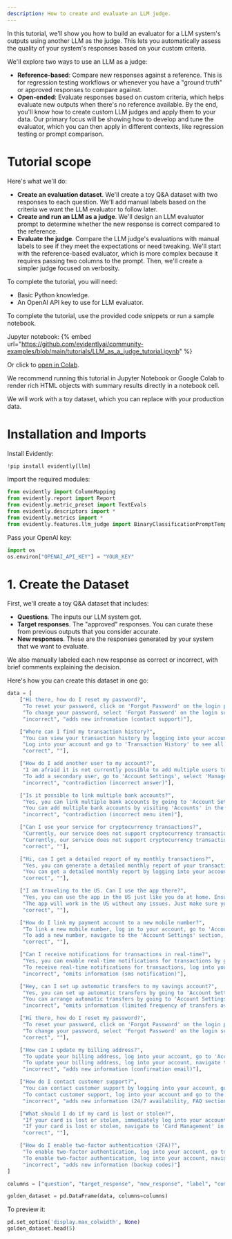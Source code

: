 ```yaml
---
description: How to create and evaluate an LLM judge. 
---
```


In this tutorial, we'll show you how to build an evaluator for a LLM system's outputs using another LLM as the judge. This lets you automatically assess the quality of your system's responses based on your custom criteria.

We'll explore two ways to use an LLM as a judge:
* **Reference-based**: Compare new responses against a reference. This is for regression testing workflows or whenever you have a "ground truth" or approved responses to compare against.
* **Open-ended**: Evaluate responses based on custom criteria, which helps evaluate new outputs when there's no reference available.
By the end, you'll know how to create custom LLM judges and apply them to your data. Our primary focus will be showing how to develop and tune the evaluator, which you can then apply in different contexts, like regression testing or prompt comparison.

# Tutorial scope

Here's what we'll do:
* **Create an evaluation dataset**. We'll create a toy Q&A dataset with two responses to each question. We'll add manual labels based on the criteria we want the LLM evaluator to follow later.
* **Create and run an LLM as a judge**. We'll design an LLM evaluator prompt to determine whether the new response is correct compared to the reference. 
* **Evaluate the judge**. Compare the LLM judge's evaluations with manual labels to see if they meet the expectations or need tweaking.
We'll start with the reference-based evaluator, which is more complex because it requires passing two columns to the prompt. Then, we'll create a simpler judge focused on verbosity.

To complete the tutorial, you will need:
* Basic Python knowledge. 
* An OpenAI API key to use for LLM evaluator.

To complete the tutorial, use the provided code snippets or run a sample notebook.

Jupyter notebook:
{% embed url="https://github.com/evidentlyai/community-examples/blob/main/tutorials/LLM_as_a_judge_tutorial.ipynb" %}

Or click to [open in Colab](https://colab.research.google.com/github/evidentlyai/community-examples/blob/main/tutorials/LLM_as_a_judge_tutorial.ipynb).

We recommend running this tutorial in Jupyter Notebook or Google Colab to render rich HTML objects with summary results directly in a notebook cell.

We will work with a toy dataset, which you can replace with your production data.

# Installation and Imports

Install Evidently:

```python 
!pip install evidently[llm]
```

Import the required modules:

```python 
from evidently import ColumnMapping
from evidently.report import Report
from evidently.metric_preset import TextEvals
from evidently.descriptors import *
from evidently.metrics import *
from evidently.features.llm_judge import BinaryClassificationPromptTemplate
```

Pass your OpenAI key:

```python 
import os
os.environ["OPENAI_API_KEY"] = "YOUR_KEY"
```

# 1. Create the Dataset

First, we'll create a toy Q&A dataset that includes:
* **Questions**. The inputs our LLM system got.
* **Target responses**. The "approved" responses. You can curate these from previous outputs that you consider accurate.
* **New responses**. These are the responses generated by your system that we want to evaluate.
  
We also manually labeled each new response as correct or incorrect, with brief comments explaining the decision.

Here's how you can create this dataset in one go:

```python
data = [
    ["Hi there, how do I reset my password?",
     "To reset your password, click on 'Forgot Password' on the login page and follow the instructions sent to your registered email.",
     "To change your password, select 'Forgot Password' on the login screen and follow the steps sent to your registered email address. If you don't receive the email, check your spam folder or contact support for assistance.",
     "incorrect", "adds new infromation (contact support)"],

    ["Where can I find my transaction history?",
     "You can view your transaction history by logging into your account and navigating to the 'Transaction History' section. Here, you can see all your past transactions. You can also filter the transactions by date or type for easier viewing.",
     "Log into your account and go to 'Transaction History' to see all your past transactions. In this section, you can view and filter your transactions by date or type. This allows you to find specific transactions quickly and easily.",
     "correct", ""],

    ["How do I add another user to my account?",
     "I am afraid it is not currently possible to add multiple users to the account. Our system supports only one user per account for security reasons. We recommend creating separate accounts for different users.",
     "To add a secondary user, go to 'Account Settings', select 'Manage Users', and enter the details of the person you want to add. You can set permissions for their access, deciding what they can and cannot do within the account.",
     "incorrect", "contradiction (incorrect answer)"],

    ["Is it possible to link multiple bank accounts?",
     "Yes, you can link multiple bank accounts by going to 'Account Settings' in the menu and selecting 'Add Bank Account'. Follow the prompts to add your bank account details. Make sure to verify each bank account by following the verification process.",
     "You can add multiple bank accounts by visiting 'Accounts' in the menu and choosing 'Add Bank Account'. Enter your bank details as prompted and complete the verification process for each account to link them successfully.",
     "incorrect", "contradiction (incorrect menu item)"],

    ["Can I use your service for cryptocurrency transactions?",
     "Currently, our service does not support cryptocurrency transactions. Please check our website for updates regarding this feature. We are continuously working to expand our services and may include this in the future.",
     "Currently, our service does not support cryptocurrency transactions. Please check our website for updates regarding this feature. We are continuously working to expand our services and may include this in the future.",
     "correct", ""],

    ["Hi, can I get a detailed report of my monthly transactions?",
     "Yes, you can generate a detailed monthly report of your transactions by logging into your account, going to 'Transaction History', and selecting 'Generate Report'. You can customize the report by selecting specific dates or transaction types.",
     "You can get a detailed monthly report by logging into your account, navigating to 'Transaction History', and clicking on 'Generate Report'. Customize your report by choosing the date range and types of transactions you want to include.",
     "correct", ""],

    ["I am traveling to the US. Can I use the app there?",
     "Yes, you can use the app in the US just like you do at home. Ensure you have an internet connection. You may also want to update your app to the latest version before traveling for optimal performance.",
     "The app will work in the US without any issues. Just make sure you have access to the internet. For the best experience, update your app to the latest version before you travel.",
     "correct", ""],

    ["How do I link my payment account to a new mobile number?",
     "To link a new mobile number, log in to your account, go to 'Account Settings', select 'Mobile Number', and follow the instructions to verify your new number. You will need to enter the new number and verify it via a code sent to your phone.",
     "To add a new number, navigate to the 'Account Settings' section, select 'Mobile Number' and proceed with the steps to add and confirm the new number. Enter the new mobile number and verify it using the code sent to your phone.",
     "correct", ""],

    ["Can I receive notifications for transactions in real-time?",
     "Yes, you can enable real-time notifications for transactions by going to 'Account Settings', then 'Notifications', and turning on 'Transaction Alerts'. You can choose to receive alerts via SMS, email, or push notifications on your mobile device.",
     "To receive real-time notifications for transactions, log into your account, go to 'Account Settings', select 'Notifications', and enable 'Transaction Alerts'. Choose your preferred notification method between email or push notifications.",
     "incorrect", "omits information (sms notification)"],

    ["Hey, can I set up automatic transfers to my savings account?",
     "Yes, you can set up automatic transfers by going to 'Account Settings', selecting 'Automatic Transfers', and specifying the amount and frequency. You can choose to transfer weekly, bi-weekly, or monthly. Make sure to save the settings to activate the transfers.",
     "You can arrange automatic transfers by going to 'Account Settings', choosing 'Automatic Transfers', and setting the desired amount and frequency. Don't forget to save the changes to enable the automatic transfers.",
     "incorrect", "omits information (limited frequency of transfers available)"],

    ["Hi there, how do I reset my password?",
     "To reset your password, click on 'Forgot Password' on the login page and follow the instructions sent to your registered email.",
     "To change your password, select 'Forgot Password' on the login screen and follow the steps sent to your registered email address. If you don't receive the email, check your spam folder.",
     "correct", ""],

    ["How can I update my billing address?",
     "To update your billing address, log into your account, go to 'Account Settings', select 'Billing Information', and enter your new address. Make sure to save the changes once you are done.",
     "To update your billing address, log into your account, navigate to 'Account Settings', and select 'Billing Information'. Enter your new address and ensure all fields are filled out correctly. Save the changes, and you will receive a confirmation email with the updated address details.",
     "incorrect", "adds new information (confirmation email)"],

    ["How do I contact customer support?",
     "You can contact customer support by logging into your account, going to the 'Help' section, and selecting 'Contact Us'. You can choose to reach us via email, phone, or live chat for immediate assistance.",
     "To contact customer support, log into your account and go to the 'Help' section. Select 'Contact Us' and choose your preferred method: email, phone, or live chat. Our support team is available 24/7 to assist you with any issues. Additionally, you can find a FAQ section that may answer your questions without needing to contact support.",
     "incorrect", "adds new information (24/7 availability, FAQ section)"],

    ["What should I do if my card is lost or stolen?",
     "If your card is lost or stolen, immediately log into your account, go to 'Card Management', and select 'Report Lost/Stolen'. Follow the instructions to block your card and request a replacement. You can also contact our support team for assistance.",
     "If your card is lost or stolen, navigate to 'Card Management' in your account, and select 'Report Lost/Stolen'. Follow the prompts to block your card and request a replacement. Additionally, you can contact our support team for help.",
     "correct", ""],

    ["How do I enable two-factor authentication (2FA)?",
     "To enable two-factor authentication, log into your account, go to 'Security Settings', and select 'Enable 2FA'. Follow the instructions to link your account with a 2FA app like Google Authenticator. Once set up, you will need to enter a code from the app each time you log in.",
     "To enable two-factor authentication, log into your account, navigate to 'Security Settings', and choose 'Enable 2FA'. Follow the on-screen instructions to link your account with a 2FA app such as Google Authenticator. After setup, each login will require a code from the app. Additionally, you can set up backup codes in case you lose access to the 2FA app.",
     "incorrect", "adds new information (backup codes)"]
]

columns = ["question", "target_response", "new_response", "label", "comment"]

golden_dataset = pd.DataFrame(data, columns=columns)
```

To preview it:

```python
pd.set_option('display.max_colwidth', None)
golden_dataset.head(5)
```


